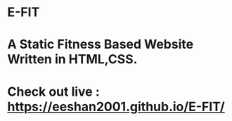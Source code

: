 # E-FIT

# A Static Fitness Based Website Written in HTML,CSS.
# Check out live : https://eeshan2001.github.io/E-FIT/

 
